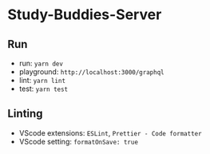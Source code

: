 # Study-Buddies-Server

## Run

- run: `yarn dev`
- playground: `http://localhost:3000/graphql`
- lint: `yarn lint`
- test: `yarn test`

## Linting

- VScode extensions: `ESLint`, `Prettier - Code formatter`
- VScode setting: `formatOnSave: true`
